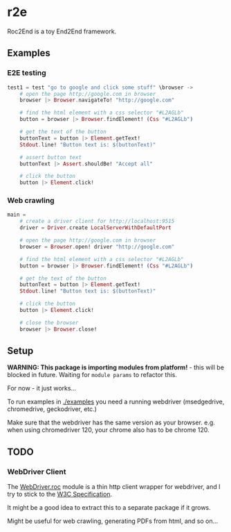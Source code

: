 # r2e

Roc2End is a toy End2End framework.

## Examples

### E2E testing

```elixir
test1 = test "go to google and click some stuff" \browser ->
    # open the page http://google.com in browser
    browser |> Browser.navigateTo! "http://google.com"

    # find the html element with a css selector "#L2AGLb"
    button = browser |> Browser.findElement! (Css "#L2AGLb")

    # get the text of the button
    buttonText = button |> Element.getText!
    Stdout.line! "Button text is: $(buttonText)"

    # assert button text
    buttonText |> Assert.shouldBe! "Accept all"

    # click the button
    button |> Element.click!
```

### Web crawling

```elixir
main =
    # create a driver client for http://localhost:9515
    driver = Driver.create LocalServerWithDefaultPort

    # open the page http://google.com in browser
    browser = Browser.open! driver "http://google.com"

    # find the html element with a css selector "#L2AGLb"
    button = browser |> Browser.findElement! (Css "#L2AGLb")

    # get the text of the button
    buttonText = button |> Element.getText!
    Stdout.line! "Button text is: $(buttonText)"

    # click the button
    button |> Element.click!

    # close the browser
    browser |> Browser.close!
```

## Setup

__WARNING: This package is importing modules from platform!__ - this will be blocked in future. Waiting for `module params` to refactor this.

For now - it just works...

To run examples in [./examples]() you need a running webdriver (msedgedrive, chromedrive, geckodriver, etc.)

Make sure that the webdriver has the same version as your browser. e.g. when using chromedriver 120, your chrome also has to be chrome 120.

## TODO

### WebDriver Client

The [WebDriver.roc](./src//WebDriver.roc) module is a thin http client wrapper for webdriver, and I try to stick to the [W3C Specification](https://www.w3.org/TR/webdriver2/).

It might be a good idea to extract this to a separate package if it grows.

Might be useful for web crawling, generating PDFs from html, and so on...
